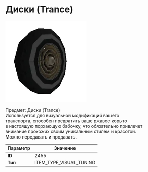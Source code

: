 # Диски (Trance)

![Item Image](../img/2455.webp?raw=true)

Предмет: Диски (Trance)<br>Используется для визуальной модификаций вашего<br>транспорта, способен превратить ваше ржавое корыто<br>в настоящую порхающую бабочку, что обязательно привлечет<br>внимание прохожих своим уникальным стилем и красотой.<br>Можно передавать и продавать.


| Параметр | Значение |
|----------|----------|
| **ID** | 2455 |
| **Тип** | ITEM_TYPE_VISUAL_TUNING |

